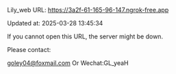 Lily_web URL: https://3a2f-61-165-96-147.ngrok-free.app

Updated at: 2025-03-28 13:45:34

If you cannot open this URL, the server might be down.

Please contact: 

goley04@foxmail.com Or Wechat:GL_yeaH
